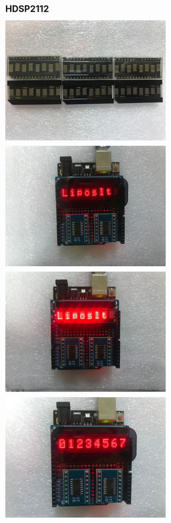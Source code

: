 # HDSP2112  

![HDSP2112](1.jpg)  

![HDSP2112](2.jpg)  

![HDSP2112](3.jpg)  

![HDSP2112](4.jpg)  
